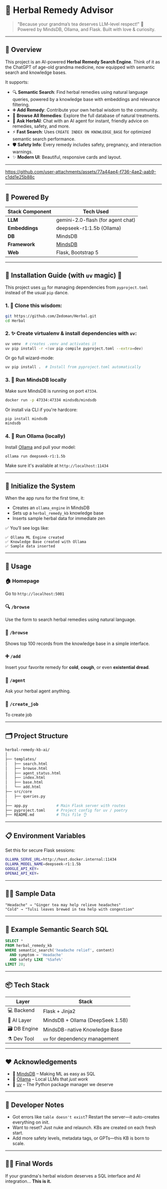 # 🌿 Herbal Remedy Advisor

> "Because your grandma’s tea deserves LLM-level respect!"
> 🔮 Powered by MindsDB, Ollama, and Flask. Built with love & curiosity.

---

## 📜 Overview

This project is an AI-powered **Herbal Remedy Search Engine**. Think of it as the ChatGPT of age-old grandma medicine, now equipped with semantic search and knowledge bases.

It supports:

- 🔍 **Semantic Search**: Find herbal remedies using natural language queries, powered by a knowledge base with embeddings and relevance filtering.
- ➕ **Add Remedy**: Contribute your own herbal wisdom to the community.
- 🌱 **Browse All Remedies**: Explore the full database of natural treatments.
- 🤖 **Ask HerbAI**: Chat with an AI agent for instant, friendly advice on remedies, safety, and more.
- ⚡ **Fast Search**: Uses `CREATE INDEX ON KNOWLEDGE_BASE` for optimized semantic search performance.
- 🛡️ **Safety Info**: Every remedy includes safety, pregnancy, and interaction warnings.
- ✨ **Modern UI**: Beautiful, responsive cards and layout.

---


https://github.com/user-attachments/assets/77a44ae4-f736-4ae2-aab9-c1dd1e25b88c


---

## 🧠 Powered By

| Stack Component | Tech Used                                                  |
| --------------- | ---------------------------------------------------------- |
| **LLM**         | gemini-2.0-flash (for agent chat)                         |
| **Embeddings**  | deepseek-r1:1.5b (Ollama)                                 |
| **DB**          | MindsDB                                                   |
| **Framework**   | [MindsDB](https://mindsdb.com/)                           |
| **Web**         | Flask, Bootstrap 5                                        |

---

## 🔧 Installation Guide (with `uv` magic) 🦨

This project uses [`uv`](https://github.com/astral-sh/uv) for managing dependencies from `pyproject.toml` instead of the usual `pip` dance.

### 1. 🧪 Clone this wisdom:

```bash
git https://github.com/Zedoman/Herbal.git
cd Herbal
```

### 2. ✨ Create virtualenv & install dependencies with `uv`:

```bash
uv venv  # creates .venv and activates it
uv pip install -r <(uv pip compile pyproject.toml --extra=dev)
```

Or go full wizard-mode:

```bash
uv pip install .  # Install from pyproject.toml automatically
```

### 3. 🧠 Run MindsDB locally

Make sure MindsDB is running on port `47334`.

```bash
docker run -p 47334:47334 mindsdb/mindsdb
```

Or install via CLI if you're hardcore:

```bash
pip install mindsdb
mindsdb
```

### 4. 🤖 Run Ollama (locally)

Install [Ollama](https://ollama.com/download) and pull your model:

```bash
ollama run deepseek-r1:1.5b
```

Make sure it's available at `http://localhost:11434`

---

## 🧠 Initialize the System

When the app runs for the first time, it:

* Creates an `ollama_engine` in MindsDB
* Sets up a `herbal_remedy_kb` knowledge base
* Inserts sample herbal data for immediate zen

✅ You’ll see logs like:

```
✅ Ollama ML Engine created
✅ Knowledge Base created with Ollama
✅ Sample data inserted
```

---

## 🧪 Usage

### 🏠 Homepage

Go to `http://localhost:5001`

### 🔍 `/browse`
Use the form to search herbal remedies using natural language.

### 🌱 `/browse`

Shows top 100 records from the knowledge base in a simple interface.

### ➕ `/add`

Insert your favorite remedy for **cold**, **cough**, or even **existential dread**.

### 🤖 `/agent`

Ask your herbal agent anything.

### 🤖 `/create_job`
To create job

---

## 🗂️ Project Structure

```bash
herbal-remedy-kb-ai/
│
├── templates/
│   ├── search.html
│   ├── browse.html
│   ├── agent_status.html
│   ├── index.html
│   ├── base.html
│   └── add.html
├── src/core
│   ├── queries.py
│
├── app.py             # Main Flask server with routes
├── pyproject.toml     # Project config for uv / poetry
├── README.md          # This file 👌
```

---

## 📋 Environment Variables

Set this for secure Flask sessions:

```bash
OLLAMA_SERVE_URL=http://host.docker.internal:11434
OLLAMA_MODEL_NAME=deepseek-r1:1.5b
GOOGLE_API_KEY=
OPENAI_API_KEY=
```

---

## 🧑‍🎓 Sample Data

```text
"Headache" → "Ginger tea may help relieve headaches"
"Cold" → "Tulsi leaves brewed in tea help with congestion"
```

---

## 🧪 Example Semantic Search SQL

```sql
SELECT *
FROM herbal_remedy_kb
WHERE semantic_search('headache relief', content)
  AND symptom = 'Headache'
  AND safety LIKE '%Safe%'
LIMIT 20;
```

---

## 📦 Tech Stack

| Layer         | Stack                            |
| ------------- | -------------------------------- |
| 💻 Backend    | Flask + Jinja2                   |
| 🧠 AI Layer   | MindsDB + Ollama (DeepSeek 1.5B) |
| 🗃️ DB Engine | MindsDB-native Knowledge Base    |
| ⚗️ Dev Tool   | `uv` for dependency management   |

---

## ❤️ Acknowledgements

* 🧠 [MindsDB](https://mindsdb.com/) – Making ML as easy as SQL
* 🤖 [Ollama](https://ollama.com/) – Local LLMs that *just work*
* 🧪 [uv](https://github.com/astral-sh/uv) – The Python package manager we deserve

---

## 🦻 Developer Notes

* Got errors like `table doesn't exist`? Restart the server—it auto-creates everything on init.
* Want to reset? Just nuke and relaunch. KBs are created on each fresh start.
* Add more safety levels, metadata tags, or GPTs—this KB is born to scale.

---

## 🧝‍♂️ Final Words

If your grandma's herbal wisdom deserves a SQL interface and AI integration...
**This is it.**
